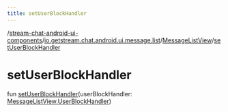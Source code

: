 ```yaml
---
title: setUserBlockHandler
---
```

/[stream-chat-android-ui-components](../../index.md)/[io.getstream.chat.android.ui.message.list](../index.md)/[MessageListView](index.md)/[setUserBlockHandler](setUserBlockHandler.md)  
  
  
  
# setUserBlockHandler  
fun [setUserBlockHandler](setUserBlockHandler.md)(userBlockHandler: [MessageListView.UserBlockHandler](UserBlockHandler/index.md))
